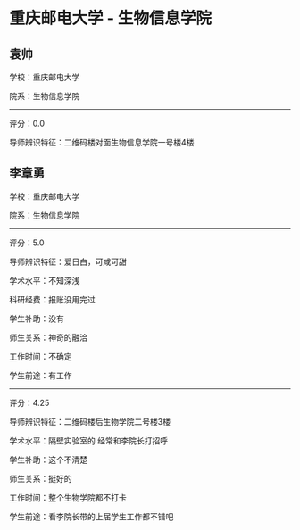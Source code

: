 # 重庆邮电大学 - 生物信息学院

## 袁帅

学校：重庆邮电大学

院系：生物信息学院

* * *

评分：0.0

导师辨识特征：二维码楼对面生物信息学院一号楼4楼

## 李章勇

学校：重庆邮电大学

院系：生物信息学院

* * *

评分：5.0

导师辨识特征：爱日白，可咸可甜

学术水平：不知深浅

科研经费：报账没用完过

学生补助：没有

师生关系：神奇的融洽

工作时间：不确定

学生前途：有工作

* * *

评分：4.25

导师辨识特征：二维码楼后生物学院二号楼3楼

学术水平：隔壁实验室的 经常和李院长打招呼

学生补助：这个不清楚

师生关系：挺好的

工作时间：整个生物学院都不打卡

学生前途：看李院长带的上届学生工作都不错吧